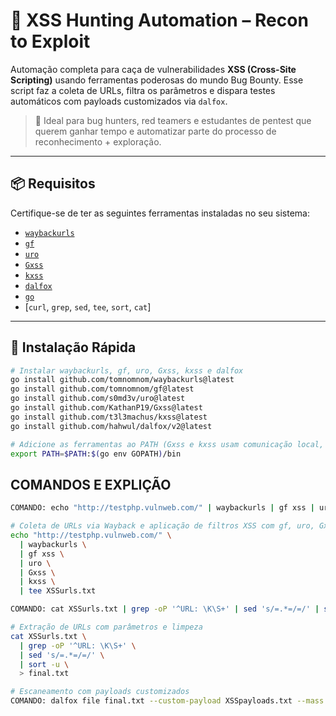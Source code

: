 
# 🚀 XSS Hunting Automation – Recon to Exploit

Automação completa para caça de vulnerabilidades **XSS (Cross-Site Scripting)** usando ferramentas poderosas do mundo Bug Bounty. Esse script faz a coleta de URLs, filtra os parâmetros e dispara testes automáticos com payloads customizados via `dalfox`.

> 📌 Ideal para bug hunters, red teamers e estudantes de pentest que querem ganhar tempo e automatizar parte do processo de reconhecimento + exploração.

---

## 📦 Requisitos

Certifique-se de ter as seguintes ferramentas instaladas no seu sistema:

- [`waybackurls`](https://github.com/tomnomnom/waybackurls)
- [`gf`](https://github.com/tomnomnom/gf)
- [`uro`](https://github.com/s0md3v/uro)
- [`Gxss`](https://github.com/KathanP19/Gxss)
- [`kxss`](https://github.com/t3l3machus/kxss)
- [`dalfox`](https://github.com/hahwul/dalfox)
- [`go`](https://go.dev/doc/install)
- [`curl`, `grep`, `sed`, `tee`, `sort`, `cat`]

---

## 🔧 Instalação Rápida

```bash
# Instalar waybackurls, gf, uro, Gxss, kxss e dalfox
go install github.com/tomnomnom/waybackurls@latest
go install github.com/tomnomnom/gf@latest
go install github.com/s0md3v/uro@latest
go install github.com/KathanP19/Gxss@latest
go install github.com/t3l3machus/kxss@latest
go install github.com/hahwul/dalfox/v2@latest

# Adicione as ferramentas ao PATH (Gxss e kxss usam comunicação local, atente-se ao burp/collaborator se necessário)
export PATH=$PATH:$(go env GOPATH)/bin
```
## COMANDOS E EXPLIÇÃO
```bash
COMANDO: echo "http://testphp.vulnweb.com/" | waybackurls | gf xss | uro | Gxss | kxss | tee XSSurls.txt

# Coleta de URLs via Wayback e aplicação de filtros XSS com gf, uro, Gxss e kxss
echo "http://testphp.vulnweb.com/" \
  | waybackurls \
  | gf xss \
  | uro \
  | Gxss \
  | kxss \
  | tee XSSurls.txt

COMANDO: cat XSSurls.txt | grep -oP '^URL: \K\S+' | sed 's/=.*=/=/' | sort -u > final.txt

# Extração de URLs com parâmetros e limpeza
cat XSSurls.txt \
  | grep -oP '^URL: \K\S+' \
  | sed 's/=.*=/=/' \
  | sort -u \
  > final.txt

# Escaneamento com payloads customizados
COMANDO: dalfox file final.txt --custom-payload XSSpayloads.txt --mass
```
